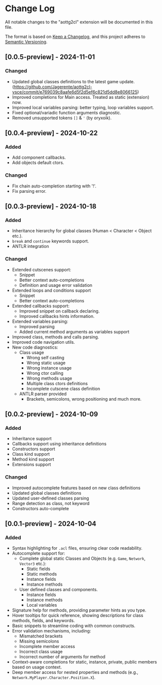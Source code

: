 # Change Log

All notable changes to the "aottg2cl" extension will be documented in this file.

The format is based on [Keep a Changelog](https://keepachangelog.com/en/1.0.0/), and this project adheres
to [Semantic Versioning](https://semver.org/spec/v2.0.0.html).

## [0.0.5-preview] - 2024-11-01

### Changed

- Updated global classes definitions to the latest game update. (https://github.com/Jagerente/aottg2cl-vsce/commit/e769039c8aafe6d5f2d5ef6c821d5dd8e8066125)
- Improved completions for Main access. Treated as static (extension) now.
- Improved local variables parsing: better typing, loop variables support.
- Fixed optional/variadic function arguments diagnostic.
- Removed unsupported tokens `[]` & `'` (by oryxoik).

## [0.0.4-preview] - 2024-10-22

### Added

- Add component callbacks.
- Add objects default ctors.

### Changed

- Fix chain auto-completion starting with '!'.
- Fix parsing error.

## [0.0.3-preview] - 2024-10-18

### Added

- Inheritance hierarchy for global classes (Human < Character < Object etc.).
- `break` and `continue` keywords support.
- ANTLR integration

### Changed

- Extended cutscenes support:
    - Snippet
    - Better context auto-completions
    - Definition and usage error validation
- Extended loops and conditions support
    - Snippet
    - Better context auto-completions
- Extended callbacks support:
    - Improved snippet on callback declaring.
    - Improved callbacks hints information.
- Extended variables parsing:
    - Improved parsing
    - Added current method arguments as variables support
- Improved class, methods and calls parsing.
- Improved code navigation utils.
- New code diagnostics:
    - Class usage
        - Wrong self casting
        - Wrong static usage
        - Wrong instance usage
        - Wrong ctor calling
        - Wrong methods usage
        - Multiple class ctors definitions
        - Incomplete cutscene class definition
    - ANTLR parser provided
        - Brackets, semicolons, wrong positioning and much more.

## [0.0.2-preview] - 2024-10-09

### Added
 
- Inheritance support
- Callbacks support using inheritance definitions
- Constructors support
- Class kind support
- Method kind support
- Extensions support

### Changed

- Improved autocomplete features based on new class definitions
- Updated global classes definitions 
- Updated user-defined classes parsing
- Range detection as class, not keyword
- Constructors auto-complete

## [0.0.1-preview] - 2024-10-04

### Added

- Syntax highlighting for `.acl` files, ensuring clear code readability.
- Autocomplete support for:
    - Complete global static Classes and Objects (e.g. `Game`, `Network`, `Vector3` etc.):
        - Static fields
        - Static methods
        - Instance fields
        - Instance methods
    - User defined classes and components.
        - Instance fields
        - Instance methods
        - Local variables
- Signature help for methods, providing parameter hints as you type.
- Hover tooltips for quick reference, showing descriptions for class methods, fields, and keywords.
- Basic snippets to streamline coding with common constructs.
- Error validation mechanisms, including:
    - Mismatched brackets
    - Missing semicolons
    - Incomplete member access
    - Incorrect class usage
    - Incorrect number of arguments for method
- Context-aware completions for static, instance, private, public members based on usage context.
- Deep member access for nested properties and methods (e.g., `Network.MyPlayer.Character.Position.X`).

